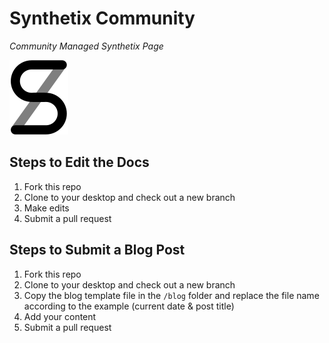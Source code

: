 # Synthetix Community

*Community Managed Synthetix Page*

<img src="static/img/favicon.png">


## Steps to Edit the Docs
1. Fork this repo
2. Clone to your desktop and check out a new branch
3. Make edits
4. Submit a pull request

## Steps to Submit a Blog Post
1. Fork this repo
2. Clone to your desktop and check out a new branch
3. Copy the blog template file in the `/blog` folder and replace the file name according to the example (current date & post title)
4. Add your content
5. Submit a pull request